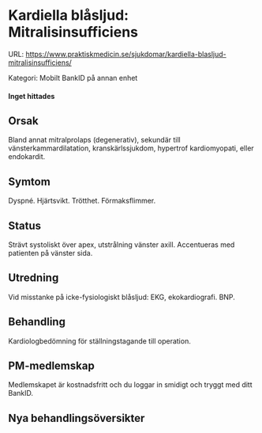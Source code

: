 # Kardiella blåsljud: Mitralisinsufficiens

URL: https://www.praktiskmedicin.se/sjukdomar/kardiella-blasljud-mitralisinsufficiens/



Kategori: Mobilt BankID på annan enhet

#### Inget hittades

## Orsak

Bland annat mitralprolaps (degenerativ), sekundär till vänsterkammardilatation, kranskärlssjukdom, hypertrof kardiomyopati, eller endokardit.

## Symtom

Dyspné. Hjärtsvikt. Trötthet. Förmaksflimmer.

## Status

Strävt systoliskt över apex, utstrålning vänster axill. Accentueras med patienten på vänster sida.

## Utredning

Vid misstanke på icke-fysiologiskt blåsljud: EKG, ekokardiografi. BNP.

## Behandling

Kardiologbedömning för ställningstagande till operation.

## PM-medlemskap

Medlemskapet är kostnadsfritt och du loggar in smidigt och tryggt med ditt BankID.

## Nya behandlingsöversikter

